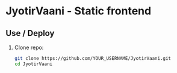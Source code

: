 # JyotirVaani - Static frontend

## Use / Deploy

1. Clone repo:
   ```bash
   git clone https://github.com/YOUR_USERNAME/JyotirVaani.git
   cd JyotirVaani
